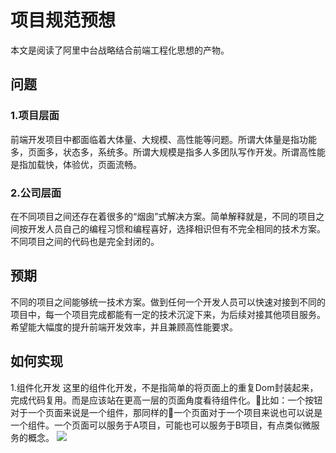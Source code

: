 # 项目规范预想
本文是阅读了阿里中台战略结合前端工程化思想的产物。

## 问题
### 1.项目层面
前端开发项目中都面临着大体量、大规模、高性能等问题。所谓大体量是指功能多，页面多，状态多，系统多。所谓大规模是指多人多团队写作开发。所谓高性能是指加载快，体验优，页面流畅。
### 2.公司层面
在不同项目之间还存在着很多的“烟囱”式解决方案。简单解释就是，不同的项目之间按开发人员自己的编程习惯和编程喜好，选择相识但有不完全相同的技术方案。不同项目之间的代码也是完全封闭的。

## 预期
不同的项目之间能够统一技术方案。做到任何一个开发人员可以快速对接到不同的项目中，每一个项目完成都能有一定的技术沉淀下来，为后续对接其他项目服务。希望能大幅度的提升前端开发效率，并且兼顾高性能要求。

## 如何实现
1.组件化开发
这里的组件化开发，不是指简单的将页面上的重复Dom封装起来，完成代码复用。而是应该站在更高一层的页面角度看待组件化。比如：一个按钮对于一个页面来说是一个组件，那同样的一个页面对于一个项目来说也可以说是一个组件。一个页面可以服务于A项目，可能也可以服务于B项目，有点类似微服务的概念。
![](https://github.com/fouber/blog/raw/master/201508/assets/components.png)
